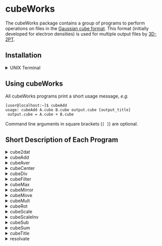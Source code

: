 # cubeWorks

The cubeWorks package contains a group of programs to perform operations on files in the [Gaussian cube format](https://paulbourke.net/dataformats/cube/). This format (initially developed for electron densities) is used for multiple output files by [3D-2PT](https://github.com/MatthiasHeyden/3D-2PT).

## Installation

<details>
  <summary>UNIX Terminal</summary>

> - download and unzip the source code
> - enter **cubeWorks** directory, *e.g.*  
> `cd cubeWorks-1.0` or `cd cubeWorks-main`
> - compile with [GNU make](www.gnu.org/software/make/)
>    - type `make` to compile all programs (requires float version of [FFTW3](www.fftw.org))  
>    or
>    - type `make noFT` to compile without -lfftw3f (skips compilation of **cubeFilter**)
> - make **cubeWorks** binaries findable
>    - add cubeWorks/bin to $PATH:  
>    `dir=$(pwd)`  
>    `echo "export PATH=\$PATH:${dir}/bin" >> ~/.bash_profile`  
>    or
>    - copy contents of cubeWorks/bin to usr/local/bin:  
>    `sudo cp bin/* usr/local/bin/`  
>    or
>    - ...  

</details>

## Using cubeWorks

All cubeWorks programs print a short usage message, *e.g.*  

`[user@localhost:~]$ cubeAdd`  
`usage: cubeAdd A.cube B.cube output.cube [output_title]`  
` output.cube = A.cube + B.cube`

Command line arguments in square brackets (`[ ]`) are optional.

## Short Description of Each Program

<details>
  <summary>cube2dat</summary>

> `usage: cube2dat input.cube [output_filename] [scaling factor] ["output_title"]`  
>
> - converts file `input.cube` into ASCII data file with explicitly written x, y and z coordinates  
> - if `output_filename` is not specified, the `.cube` extension of the input file is replaced by `.dat`  
> - volume data in `input.cube` can be scaled with `scaling_factor`  
> - A title is written in first of 3 header lines of output file. By default, title is taken from header of `input.cube` file, but optionally a new title can be provided on command line (white spaces in `output_title` currently not supported)

</details>

<details>
  <summary>cubeAdd</summary>

> `usage: cubeAdd A.cube B.cube output.cube [output_title]`  
> ` output.cube = A.cube + B.cube`  
>
> - adds data in cube files `A.cube` and `B.cube` and writes result into `output.cube`  
> - title in header of `output.cube` is taken from `A.cube` or can be provided with `output_title` (white spaces in title currently not supported)

</details>

<details>
  <summary>cubeAver</summary>

> `usage: cubeAver A.cube B.cube ... output.cube`  
> ` output.cube = (A.cube + B.cube + ...) / N`  
>
> - averages data in cube files `A.cube`, `B.cube`, ... (no explicit limit on number of cube input files that can be specified) and writes result into `output.cube` (last command line argument)

</details>

<details>
  <summary>cubeCenter</summary>

> `usage: cubeCenter input.cube output.cube [output title]`  
>
> - ensures that the center of the grid is located at 0 0 0 (atom coordinates are moved as well)  
> - title in header of `output.cube` is taken from `A.cube` or can be provided with `output_title` (white spaces in title currently not supported)

</details>

<details>
  <summary>cubeDiv</summary>

> `usage: cubeDiv A.cube B.cube output.cube [escape]`  
> ` output.cube = A.cube / B.cube`  
> ` escape: result of division by zero`  
>
> - divides data in cube files `A.cube` by data in `B.cube` and writes result into `output.cube`  
> - if division by zero is encountered, the result can be defined with `escape` (0 by default)

</details>

<details>
  <summary>cubeFilter</summary>

> `usage: cubeFilter input.cube sigma`  
> ` input.cube: cube file to apply filter on`  
> ` sigma     : sigma of Gaussian filter (Angstrom)`  
>
> - applies 3D Gaussian blur filter on data in `input.cube` to suppress noise
> - sigma specifies the kernel width of the filter in Angstrom
>   - small sigma: 
> - output is written to cube file with name derived from `input.cube` and sigma, *e.g.* `input_f-1.00A.cube`

</details>

<details>
  <summary>cubeMax</summary>

> `usage: cubeMax input.cube`  
> ` input.cube: cube file with density`  

> - identifies all local maxima in the density stored in `input.cube`
> - results are stored in a formatted ASCII file that conatins:
>   - coordinates of the maxima
>   - 1D indeces of corresponding voxels
>   - peak intensities
>   - peak integrals (sum over voxels belonging to maximum)
>   - number of voxels belonging to peak
>   - indeces of all voxels associated with each peak
> - output file name derived from `input.cube`, *e.g.* `input_maxima.dat`

</details>

<details>
  <summary>cubeMirror</summary>

> `usage: cubeMirror input.cube plane output.cube [output_title]`  
>
> - computes tha average of mirror images associated with a selected mirror plane
> - resulting data will be symmetric with respect to selected mirror plane
> - useful to reduce noise in symmetric systems
> - available mirror planes: XY, XZ, YZ
> - mirror operation is performed using indices in a 3D array storing the data, not actual coordinates (relevant if cube voxels not aligned with x,y,z axes -> triggers WARNING message)
> - title in header of `output.cube` is taken from `A.cube` or can be provided with `output_title` (white spaces in title currently not supported)

</details>

<details>
  <summary>cubeMove</summary>

> `usage: cubeMove input.cube dX dY dZ output.cube [output_title]`  
> ` output.cube = input.cube + (dX dY dZ)`  
>
> - translates `input.cube` according to vector (dX dY dZ) (in Angstroms) and writes result to `output.cube`
> - translation is applied to grid points and atoms sepcified in `input.cube`
> - title in header of `output.cube` is taken from `A.cube` or can be provided with `output_title` (white spaces in title currently not supported)

</details>

<details>
  <summary>cubeMult</summary>

> `usage: cubeMult A.cube B.cube output.cube [output_title]`  
> ` output.cube = A.cube * B.cube`  
>
> - multiplies data in cube files `A.cube` by data in `B.cube` and writes result into `output.cube`  
> - title in header of `output.cube` is taken from `A.cube` or can be provided with `output_title` (white spaces in title currently not supported)

</details>

<details>
  <summary>cubeRot</summary>

> `usage: cubeRot A.cube axisX axisY axisZ angle_degree output.cube [output_title]`  
> ` output.cube = rot(axis,angle) @ input.cube`  
>
> - rotates `input.cube` around axis (axisX axisY axisZ) by specified angle in degrees and writes result to `output.cube`
> - rotation axis does not need to be normalized
> - rotation is applied to grid points and atoms sepcified in `input.cube`
> - title in header of `output.cube` is taken from `A.cube` or can be provided with `output_title` (white spaces in title currently not supported)

</details>

<details>
  <summary>cubeScale</summary>

> `usage: cubeScale input.cube scale output.cube [output_title]`  
> ` output.cube = scale * input.cube`  
>
> - multiplies data in cube file `A.cube` by `scale` and writes result into `output.cube`  
> - title in header of `output.cube` is taken from `A.cube` or can be provided with `output_title` (white spaces in title currently not supported)

</details>

<details>
  <summary>cubeScaleInv</summary>

> `usage: cubeScaleInv input.cube scale output.cube [output_title]`  
> ` output.cube = input.cube / scale`  
>
> - divides data in cube file `A.cube` by `scale` and writes result into `output.cube`  
> - title in header of `output.cube` is taken from `A.cube` or can be provided with `output_title` (white spaces in title currently not supported)

</details>

<details>
  <summary>cubeSub</summary>

> `usage: cubeSub A.cube B.cube output.cube [output_title]`  
> ` output.cube = A.cube - B.cube`  
>
> - subtracts data in cube file `B.cube` from data in `A.cube` and writes result into `output.cube`  
> - title in header of `output.cube` is taken from `A.cube` or can be provided with `output_title` (white spaces in title currently not supported)

</details>

<details>
  <summary>cubeSum</summary>

> `usage: cubeSum A.cube B.cube ... output.cube`  
> ` output.cube = A.cube + B.cube + ...`  
>
> - sums data in cube files `A.cube`, `B.cube`, ... (no explicit limit on number of cube input files that can be specified) and writes result into `output.cube` (last command line argument)

</details>

<details>
  <summary>cubeTitle</summary>

> `usage: cubeTitle input.cube new_title`  
>
> - replaces title in header of `input.cube` with `new_title` (white spaces in `new_title` currently not supported)
> - overwrites `input.cube`  

</details>

<details>
  <summary>resolvate</summary>

> `usage: resolvate input.pdb input.cube dist`  
> ` input.pdb : structure file to be solvated`  
> ` input.cube: cube file with water density`  

> - assumes that `input.cube` contains a water density
> - identifies all local maxima of density in `input.cube`
> - results are stored in a formatted ASCII file that conatins:
>   - coordinates of the maxima
>   - 1D indeces of corresponding voxels
>   - peak intensities
>   - peak integrals (sum over voxels belonging to maximum)
>   - number of voxels belonging to peak
>   - indeces of all voxels associated with each peak
> - output file name derived from `input.cube`, *e.g.* `input_maxima.dat`
> - identifies all maxima within distance `dist` of any atom in `input.pdb`
> - write PDB file with HETATM entries for water oxygens associated position of all density maxima within distance `dist`
> - occupancy field of new HETATM entires correspond to peak integrals
> - PDB output file name derived from `input.cube` and `dist`, *e.g.* `input+shell-5.00A.pdb`

</details>
